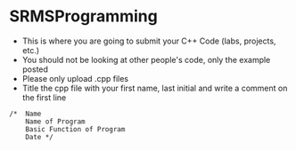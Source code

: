 # SRMSProgramming
- This is where you are going to submit your C++ Code (labs, projects, etc.)
- You should not be looking at other people's code, only the example posted
- Please only upload .cpp files 
- Title the cpp file with your first name, last initial and write a comment on the first line
```
/*  Name
    Name of Program
    Basic Function of Program
    Date */
```
